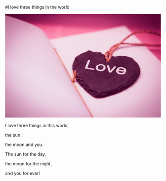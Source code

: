#I love three things in the world

![img](https://raw.githubusercontent.com/weiyangace/blog/master/images/beauty_0.jpg)

I love three things in this world, 

the sun ,

the moon and you. 

The sun for the day,

the moon for the night, 
 
and you for ever!
